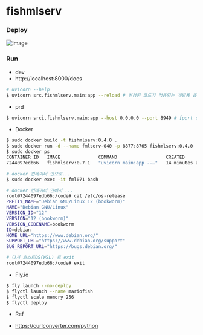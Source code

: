 # fishmlserv

### Deploy
![image](https://github.com/user-attachments/assets/aa0556f8-1873-4adc-af03-69b0a1a69eb4)


### Run
- dev
- http://localhost:8000/docs
```bash
# uvicorn --help
$ uvicorn src.fishmlserv.main:app --reload # 변경된 코드가 적용되는 개발용 옵션
```

- prd
```bash
$ uvicorn srci.fishmlserv.main:app --host 0.0.0.0 --port 8949 # [port default 8000]
```
- Docker
```bash
$ sudo docker build -t fishmlserv:0.4.0 .
$ sudo docker run -d --name fmlserv-040 -p 8877:8765 fishmlserv:0.4.0
$ sudo docker ps
CONTAINER ID   IMAGE              COMMAND                  CREATED          STATUS          PORTS                                       NAMES
7244097edb66   fishmlserv:0.7.1   "uvicorn main:app --…"   14 minutes ago   Up 14 minutes   0.0.0.0:7799->8080/tcp, :::7799->8080/tcp   fml071

# docker 컨테이너 안으로...
$ sudo docker exec -it fml071 bash

# docker 컨테이너 안에서 ...
root@7244097edb66:/code# cat /etc/os-release
PRETTY_NAME="Debian GNU/Linux 12 (bookworm)"
NAME="Debian GNU/Linux"
VERSION_ID="12"
VERSION="12 (bookworm)"
VERSION_CODENAME=bookworm
ID=debian
HOME_URL="https://www.debian.org/"
SUPPORT_URL="https://www.debian.org/support"
BUG_REPORT_URL="https://bugs.debian.org/"

# 다시 호스트OS(WSL) 로 exit
root@7244097edb66:/code# exit
```

- Fly.io
```bash
$ fly launch --no-deploy
$ flyctl launch --name mariofish
$ flyctl scale memory 256
$ flyctl deploy
```

- Ref 
* https://curlconverter.com/python
